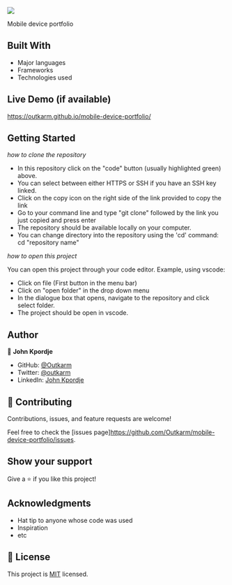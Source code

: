 ![](https://img.shields.io/badge/Microverse-blueviolet)

Mobile device portfolio

## Built With

- Major languages
- Frameworks
- Technologies used

## Live Demo (if available)

https://outkarm.github.io/mobile-device-portfolio/

## Getting Started

_how to clone the repository_

- In this repository click on the "code" button (usually highlighted green) above.
- You can select between either HTTPS or SSH if you have an SSH key linked.
- Click on the copy icon on the right side of the link provided to copy the link
- Go to your command line and type "git clone" followed by the link you just copied and press enter
- The repository should be available locally on your computer.
- You can change directory into the repository using the 'cd' command: cd "repository name"

_how to open this project_

You can open this project through your code editor. Example, using vscode:

- Click on file (First button in the menu bar)
- Click on "open folder" in the drop down menu
- In the dialogue box that opens, navigate to the repository and click select folder.
- The project should be open in vscode.

## Author

👤 **John Kpordje**

- GitHub: [@Outkarm](https://github.com/Outkarm)
- Twitter: [@outkarm](https://twitter.com/outkarm)
- LinkedIn: [John Kpordje](https://www.linkedin.com/in/john-kpordje-866749241/)

## 🤝 Contributing

Contributions, issues, and feature requests are welcome!

Feel free to check the [issues page]https://github.com/Outkarm/mobile-device-portfolio/issues.

## Show your support

Give a ⭐️ if you like this project!

## Acknowledgments

- Hat tip to anyone whose code was used
- Inspiration
- etc

## 📝 License

This project is [MIT](./LICENSE) licensed.
